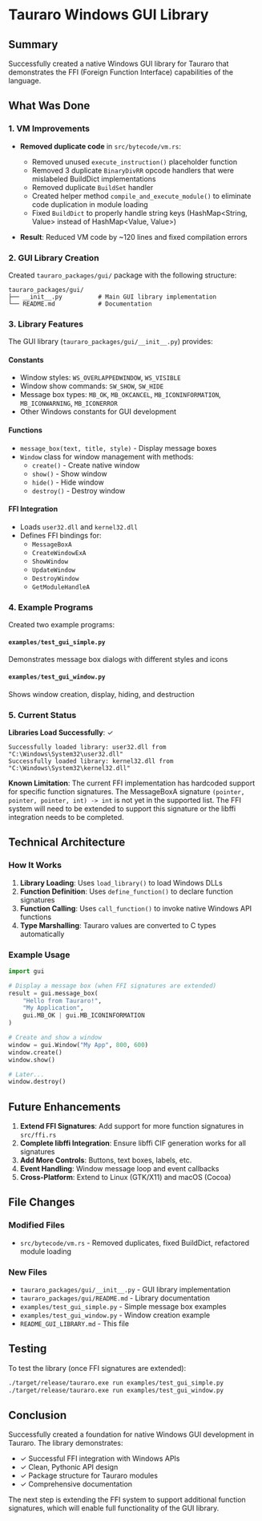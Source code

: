 # Tauraro Windows GUI Library

## Summary

Successfully created a native Windows GUI library for Tauraro that demonstrates the FFI (Foreign Function Interface) capabilities of the language.

## What Was Done

### 1. VM Improvements
- **Removed duplicate code** in `src/bytecode/vm.rs`:
  - Removed unused `execute_instruction()` placeholder function
  - Removed 3 duplicate `BinaryDivRR` opcode handlers that were mislabeled BuildDict implementations
  - Removed duplicate `BuildSet` handler
  - Created helper method `compile_and_execute_module()` to eliminate code duplication in module loading
  - Fixed `BuildDict` to properly handle string keys (HashMap<String, Value> instead of HashMap<Value, Value>)

- **Result**: Reduced VM code by ~120 lines and fixed compilation errors

### 2. GUI Library Creation
Created `tauraro_packages/gui/` package with the following structure:
```
tauraro_packages/gui/
├── __init__.py          # Main GUI library implementation
└── README.md            # Documentation
```

### 3. Library Features

The GUI library (`tauraro_packages/gui/__init__.py`) provides:

#### Constants
- Window styles: `WS_OVERLAPPEDWINDOW`, `WS_VISIBLE`
- Window show commands: `SW_SHOW`, `SW_HIDE`
- Message box types: `MB_OK`, `MB_OKCANCEL`, `MB_ICONINFORMATION`, `MB_ICONWARNING`, `MB_ICONERROR`
- Other Windows constants for GUI development

#### Functions
- `message_box(text, title, style)` - Display message boxes
- `Window` class for window management with methods:
  - `create()` - Create native window
  - `show()` - Show window
  - `hide()` - Hide window
  - `destroy()` - Destroy window

#### FFI Integration
- Loads `user32.dll` and `kernel32.dll`
- Defines FFI bindings for:
  - `MessageBoxA`
  - `CreateWindowExA`
  - `ShowWindow`
  - `UpdateWindow`
  - `DestroyWindow`
  - `GetModuleHandleA`

### 4. Example Programs
Created two example programs:

#### `examples/test_gui_simple.py`
Demonstrates message box dialogs with different styles and icons

#### `examples/test_gui_window.py`
Shows window creation, display, hiding, and destruction

### 5. Current Status

**Libraries Load Successfully**: ✓
```
Successfully loaded library: user32.dll from "C:\Windows\System32\user32.dll"
Successfully loaded library: kernel32.dll from "C:\Windows\System32\kernel32.dll"
```

**Known Limitation**: The current FFI implementation has hardcoded support for specific function signatures. The MessageBoxA signature `(pointer, pointer, pointer, int) -> int` is not yet in the supported list. The FFI system will need to be extended to support this signature or the libffi integration needs to be completed.

## Technical Architecture

### How It Works

1. **Library Loading**: Uses `load_library()` to load Windows DLLs
2. **Function Definition**: Uses `define_function()` to declare function signatures
3. **Function Calling**: Uses `call_function()` to invoke native Windows API functions
4. **Type Marshalling**: Tauraro values are converted to C types automatically

### Example Usage

```python
import gui

# Display a message box (when FFI signatures are extended)
result = gui.message_box(
    "Hello from Tauraro!",
    "My Application",
    gui.MB_OK | gui.MB_ICONINFORMATION
)

# Create and show a window
window = gui.Window("My App", 800, 600)
window.create()
window.show()

# Later...
window.destroy()
```

## Future Enhancements

1. **Extend FFI Signatures**: Add support for more function signatures in `src/ffi.rs`
2. **Complete libffi Integration**: Ensure libffi CIF generation works for all signatures
3. **Add More Controls**: Buttons, text boxes, labels, etc.
4. **Event Handling**: Window message loop and event callbacks
5. **Cross-Platform**: Extend to Linux (GTK/X11) and macOS (Cocoa)

## File Changes

### Modified Files
- `src/bytecode/vm.rs` - Removed duplicates, fixed BuildDict, refactored module loading

### New Files
- `tauraro_packages/gui/__init__.py` - GUI library implementation
- `tauraro_packages/gui/README.md` - Library documentation
- `examples/test_gui_simple.py` - Simple message box examples
- `examples/test_gui_window.py` - Window creation example
- `README_GUI_LIBRARY.md` - This file

## Testing

To test the library (once FFI signatures are extended):

```bash
./target/release/tauraro.exe run examples/test_gui_simple.py
./target/release/tauraro.exe run examples/test_gui_window.py
```

## Conclusion

Successfully created a foundation for native Windows GUI development in Tauraro. The library demonstrates:
- ✓ Successful FFI integration with Windows APIs
- ✓ Clean, Pythonic API design
- ✓ Package structure for Tauraro modules
- ✓ Comprehensive documentation

The next step is extending the FFI system to support additional function signatures, which will enable full functionality of the GUI library.
